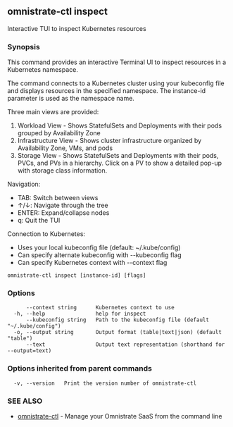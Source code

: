 ## omnistrate-ctl inspect

Interactive TUI to inspect Kubernetes resources

### Synopsis

This command provides an interactive Terminal UI to inspect resources in a Kubernetes namespace.
	
The command connects to a Kubernetes cluster using your kubeconfig file and displays resources 
in the specified namespace. The instance-id parameter is used as the namespace name.

Three main views are provided:
1. Workload View - Shows StatefulSets and Deployments with their pods grouped by Availability Zone
2. Infrastructure View - Shows cluster infrastructure organized by Availability Zone, VMs, and pods
3. Storage View - Shows StatefulSets and Deployments with their pods, PVCs, and PVs in a hierarchy. 
   Click on a PV to show a detailed pop-up with storage class information.

Navigation:
- TAB: Switch between views
- ↑/↓: Navigate through the tree
- ENTER: Expand/collapse nodes
- q: Quit the TUI

Connection to Kubernetes:
- Uses your local kubeconfig file (default: ~/.kube/config)
- Can specify alternate kubeconfig with --kubeconfig flag
- Can specify Kubernetes context with --context flag

```
omnistrate-ctl inspect [instance-id] [flags]
```

### Options

```
      --context string      Kubernetes context to use
  -h, --help                help for inspect
      --kubeconfig string   Path to the kubeconfig file (default "~/.kube/config")
  -o, --output string       Output format (table|text|json) (default "table")
      --text                Output text representation (shorthand for --output=text)
```

### Options inherited from parent commands

```
  -v, --version   Print the version number of omnistrate-ctl
```

### SEE ALSO

* [omnistrate-ctl](omnistrate-ctl.md)	 - Manage your Omnistrate SaaS from the command line

